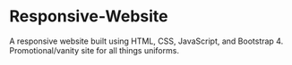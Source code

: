 # Responsive-Website
A responsive website built using HTML, CSS, JavaScript, and Bootstrap 4.  Promotional/vanity site for all things uniforms.
